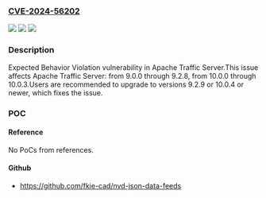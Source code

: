 ### [CVE-2024-56202](https://cve.mitre.org/cgi-bin/cvename.cgi?name=CVE-2024-56202)
![](https://img.shields.io/static/v1?label=Product&message=Apache%20Traffic%20Server&color=blue)
![](https://img.shields.io/static/v1?label=Version&message=9.0.0%3C%3D%209.2.8%20&color=brighgreen)
![](https://img.shields.io/static/v1?label=Vulnerability&message=CWE-440%20Expected%20Behavior%20Violation&color=brighgreen)

### Description

Expected Behavior Violation vulnerability in Apache Traffic Server.This issue affects Apache Traffic Server: from 9.0.0 through 9.2.8, from 10.0.0 through 10.0.3.Users are recommended to upgrade to versions 9.2.9 or 10.0.4 or newer, which fixes the issue.

### POC

#### Reference
No PoCs from references.

#### Github
- https://github.com/fkie-cad/nvd-json-data-feeds

